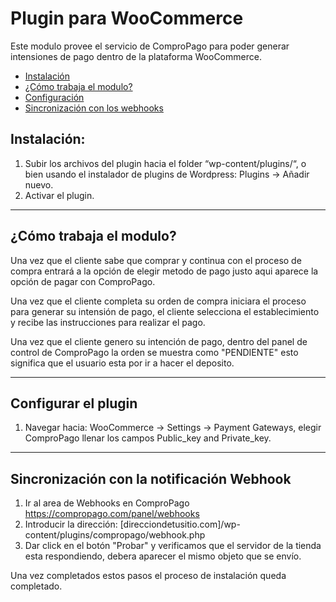 # Plugin para WooCommerce

Este modulo provee el servicio de ComproPago para poder generar intensiones de pago dentro de la plataforma WooCommerce.

* [Instalación](#install)
* [¿Cómo trabaja el modulo?](#howto)
* [Configuración](#setup)
* [Sincronización con los webhooks](#webhook)


<a name="install"></a>
## Instalación:

1. Subir los archivos del plugin hacia el folder “wp-content/plugins/“, o bien usando el instalador de plugins de Wordpress: Plugins -> Añadir nuevo.
2. Activar el plugin.

---

<a name="howto"></a>
## ¿Cómo trabaja el modulo?
Una vez que el cliente sabe que comprar y continua con el proceso de compra entrará a la opción de elegir metodo de pago justo aqui aparece la opción de pagar con ComproPago.

Una vez que el cliente completa su orden de compra iniciara el proceso para generar su intensión de pago, el cliente selecciona el establecimiento y recibe las instrucciones para realizar el pago. 

Una vez que el cliente genero su intención de pago, dentro del panel de control de ComproPago la orden se muestra como "PENDIENTE" esto significa que el usuario esta por ir a hacer el deposito.

---
<a name="setup"></a>
## Configurar el plugin

1. Navegar hacia: WooCommerce -> Settings -> Payment Gateways, elegir ComproPago llenar los campos Public_key and Private_key.

---

<a name="webhook"></a>
## Sincronización con la notificación Webhook
1. Ir al area de Webhooks en ComproPago https://compropago.com/panel/webhooks
2. Introducir la dirección: [direcciondetusitio.com]/wp-content/plugins/compropago/webhook.php
3. Dar click en el botón "Probar" y verificamos que el servidor de la tienda esta respondiendo, debera aparecer el mismo objeto que se envío. 

Una vez completados estos pasos el proceso de instalación queda completado.
